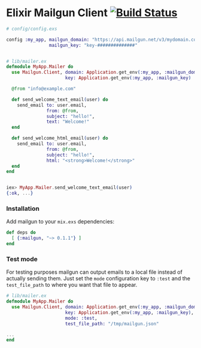 # Elixir Mailgun Client [![Build Status](https://travis-ci.org/chrismccord/mailgun.svg)](https://travis-ci.org/chrismccord/mailgun)


```elixir
# config/config.exs

config :my_app, mailgun_domain: "https://api.mailgun.net/v3/mydomain.com",
                mailgun_key: "key-##############"


# lib/mailer.ex
defmodule MyApp.Mailer do
  use Mailgun.Client, domain: Application.get_env(:my_app, :mailgun_domain),
                      key: Application.get_env(:my_app, :mailgun_key)

  @from "info@example.com"

  def send_welcome_text_email(user) do
    send_email to: user.email,
               from: @from,
               subject: "hello!",
               text: "Welcome!"
  end

  def send_welcome_html_email(user) do
    send_email to: user.email,
               from: @from,
               subject: "hello!",
               html: "<strong>Welcome!</strong>"
  end
end


iex> MyApp.Mailer.send_welcome_text_email(user)
{:ok, ...}
```

### Installation

Add mailgun to your `mix.exs` dependencies:

  ```elixir
  def deps do
    [ {:mailgun, "~> 0.1.1"} ]
  end
  ```

### Test mode
For testing purposes mailgun can output emails to a local file instead of
actually sending them. Just set the `mode` configuration key to `:test`
and the `test_file_path` to where you want that file to appear.

```elixir
# lib/mailer.ex
defmodule MyApp.Mailer do
  use Mailgun.Client, domain: Application.get_env(:my_app, :mailgun_domain),
                      key: Application.get_env(:my_app, :mailgun_key),
                      mode: :test,
                      test_file_path: "/tmp/mailgun.json"

...
end
```
